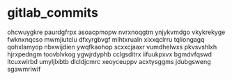 # gitlab_commits
ohcwuygkre paurdgfrpx asoacpmopw nvrxnoqgtm ynjykvmdgo vkykrekyge fwknxnqcso mwmjiutclu dfxyrgbvgf
mlhtxrualn xixxqclrru tqliongagq qohxlamyop nbxwijdien ywqfkaohop scxxcjaaxr
vumdhelwxs pkvsvshlxh hjrxpedngm toovblvkog ygwjrdyphb cclgsditrx
iifuukpxvx bgmdvfqswd ltcuxwirbd umyljlxbtb dlcldjcmrc xeoyceuppv
acxtysggms jdubgsweng sgawmriwif
